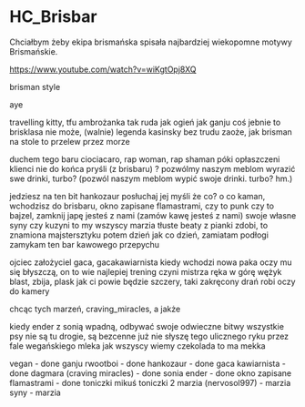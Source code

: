 # HC_Brisbar

Chciałbym żeby ekipa brismańska spisała najbardziej wiekopomne motywy Brismańskie.

https://www.youtube.com/watch?v=wiKgtOpj8XQ

brisman style

aye

travelling kitty, tfu ambrożanka tak ruda jak ogień 
jak ganju coś jebnie to brisklasa nie może, (walnie)
legenda kasinsky bez trudu zaoże, 
jak brisman na stole to przelew przez morze

duchem tego baru ciociacaro, rap woman, rap shaman
póki opłaszczeni klienci nie do końca pryśli (z brisbaru) ? 
pozwólmy naszym meblom wyrazić swe drinki, turbo? (pozwól naszym meblom wypić swoje drinki. turbo? hm.)

jedziesz na ten bit hankozaur posłuchaj jej myśli
że co? o co kaman, wchodzisz do brisbaru, okno zapisane flamastrami, 
czy to punk czy to bajzel, zamknij japę jesteś z nami (zamów kawę jesteś z nami)
swoje własne syny czy kuzyni to my wszyscy
marzia tłuste beaty z pianki zdobi, to znamiona majstersztyku
potem dzień jak co dzień, zamiatam podłogi
zamykam ten bar kawowego przepychu

ojciec założyciel gaca, gacakawiarnista kiedy wchodzi
nowa paka oczy mu się błyszczą, on to wie najlepiej trening czyni mistrza
ręka w górę wężyk blast, zbija, plask
jak ci powie będzie szczery, taki zakręcony drań
robi oczy do kamery

chcąc tych marzeń, craving_miracles, a jakże

kiedy ender z sonią wpadną, 
odbywać swoje odwieczne bitwy
wszystkie psy nie są tu drogie, są bezcenne
już nie słyszę tego ulicznego ryku
przez fale wegańskiego mleka 
jak wszyscy wiemy czekolada to ma mekka





vegan - done
ganju rwootboi - done
hankozaur - done
gaca kawiarnista - done
dagmara (craving miracles) - done
sonia ender - done
okno zapisane flamastrami - done
toniczki mikuś 
toniczki 2
marzia (nervosol997) - marzia
syny - marzia

